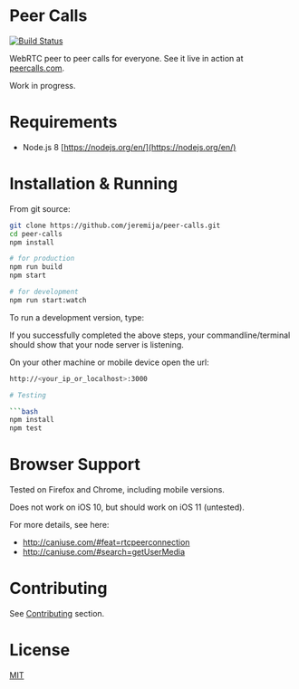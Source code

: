 # Peer Calls

[![Build Status](https://travis-ci.org/jeremija/peer-calls.svg?branch=master)](https://travis-ci.org/jeremija/peer-calls)

WebRTC peer to peer calls for everyone. See it live in action at
[peercalls.com](https://peercalls.com).

Work in progress.

# Requirements
 - Node.js 8 [https://nodejs.org/en/](https://nodejs.org/en/)

# Installation & Running

From git source:

```bash
git clone https://github.com/jeremija/peer-calls.git
cd peer-calls
npm install

# for production
npm run build
npm start

# for development
npm run start:watch
```

To run a development version, type:



If you successfully completed the above steps, your commandline/terminal should
show that your node server is listening.

On your other machine or mobile device open the url:

```bash
http://<your_ip_or_localhost>:3000

# Testing

```bash
npm install
npm test
```

# Browser Support

Tested on Firefox and Chrome, including mobile versions.

Does not work on iOS 10, but should work on iOS 11 (untested).

For more details, see here:

- http://caniuse.com/#feat=rtcpeerconnection
- http://caniuse.com/#search=getUserMedia

# Contributing

See [Contributing](CONTRIBUTING.md) section.

# License

[MIT](LICENSE)
